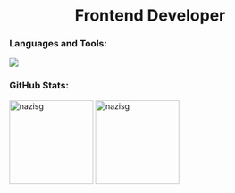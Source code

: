 <h1 align="center">Frontend Developer</h1>

<h3 align="left">Languages and Tools:</h3>
<div align="left">
  <img src="https://skillicons.dev/icons?i=html,css,bootstrap,sass,tailwind,js,ts,react,redux,nodejs,express,mongodb,babel,webpack,npm,git,postman,figma"/>
</div>

<h3 align="left">GitHub Stats:</h3>
<div align="left">
  <img src="https://github-readme-stats.vercel.app/api/top-langs/?username=nazisg&theme=vue-dark&hide_border=false&include_all_commits=false&count_private=true&layout=compact" alt="nazisg" height="150"/>
  <img src="https://github-readme-stats.vercel.app/api?username=nazisg&theme=vue-dark&hide_border=false&include_all_commits=false&count_private=true" alt="nazisg" height="150"/>
</div>

